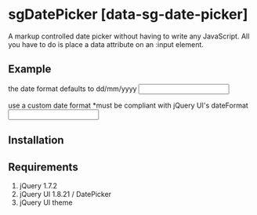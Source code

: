 # sgDatePicker [data-sg-date-picker]

A markup controlled date picker without having to write any JavaScript. All you have to do is place a data attribute on an :input element.



## Example

the date format defaults to dd/mm/yyyy
<input type="text" data-sg-date-picker="">

use a custom date format *must be compliant with jQuery UI's dateFormat
<input type="text" data-sg-date-picker='{ "dateFormat":"yy/mm/dd" }'>



## Installation

<script src="sg-date-picker.min.js"></script>



## Requirements

1. jQuery 1.7.2
2. jQuery UI 1.8.21 / DatePicker
3. jQuery UI theme
